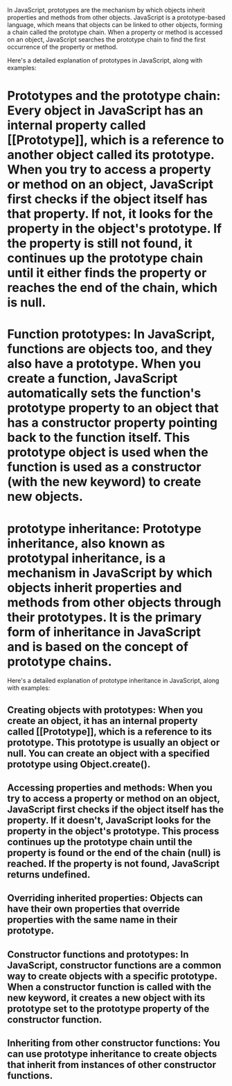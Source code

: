In JavaScript, prototypes are the mechanism by which objects inherit properties and methods from other objects. JavaScript is a prototype-based language, which means that objects can be linked to other objects, forming a chain called the prototype chain. When a property or method is accessed on an object, JavaScript searches the prototype chain to find the first occurrence of the property or method.

Here's a detailed explanation of prototypes in JavaScript, along with examples:

# Prototypes and the prototype chain: Every object in JavaScript has an internal property called [[Prototype]], which is a reference to another object called its prototype. When you try to access a property or method on an object, JavaScript first checks if the object itself has that property. If not, it looks for the property in the object's prototype. If the property is still not found, it continues up the prototype chain until it either finds the property or reaches the end of the chain, which is null.

# Function prototypes: In JavaScript, functions are objects too, and they also have a prototype. When you create a function, JavaScript automatically sets the function's prototype property to an object that has a constructor property pointing back to the function itself. This prototype object is used when the function is used as a constructor (with the new keyword) to create new objects.

# prototype inheritance: Prototype inheritance, also known as prototypal inheritance, is a mechanism in JavaScript by which objects inherit properties and methods from other objects through their prototypes. It is the primary form of inheritance in JavaScript and is based on the concept of prototype chains.

Here's a detailed explanation of prototype inheritance in JavaScript, along with examples:

## Creating objects with prototypes: When you create an object, it has an internal property called [[Prototype]], which is a reference to its prototype. This prototype is usually an object or null. You can create an object with a specified prototype using Object.create().

## Accessing properties and methods: When you try to access a property or method on an object, JavaScript first checks if the object itself has the property. If it doesn't, JavaScript looks for the property in the object's prototype. This process continues up the prototype chain until the property is found or the end of the chain (null) is reached. If the property is not found, JavaScript returns undefined.

## Overriding inherited properties: Objects can have their own properties that override properties with the same name in their prototype.

## Constructor functions and prototypes: In JavaScript, constructor functions are a common way to create objects with a specific prototype. When a constructor function is called with the new keyword, it creates a new object with its prototype set to the prototype property of the constructor function.

## Inheriting from other constructor functions: You can use prototype inheritance to create objects that inherit from instances of other constructor functions.
